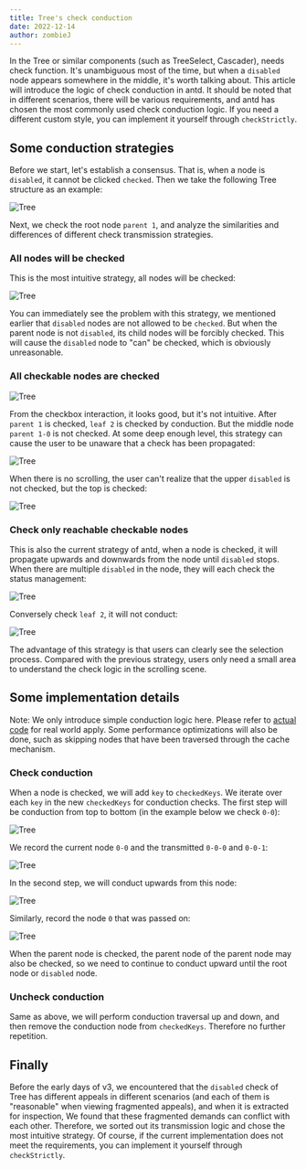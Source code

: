 ```yaml
---
title: Tree's check conduction
date: 2022-12-14
author: zombieJ
---
```


In the Tree or similar components (such as TreeSelect, Cascader), needs check function. It's unambiguous most of the time, but when a `disabled` node appears somewhere in the middle, it's worth talking about. This article will introduce the logic of check conduction in antd. It should be noted that in different scenarios, there will be various requirements, and antd has chosen the most commonly used check conduction logic. If you need a different custom style, you can implement it yourself through `checkStrictly`.

## Some conduction strategies

Before we start, let's establish a consensus. That is, when a node is `disabled`, it cannot be clicked `checked`. Then we take the following Tree structure as an example:

![Tree](https://mdn.alipayobjects.com/huamei_7uahnr/afts/img/A*eMq8S7Pq0lQAAAAAAAAAAAAADrJ8AQ/original)

Next, we check the root node `parent 1`, and analyze the similarities and differences of different check transmission strategies.

### All nodes will be checked

This is the most intuitive strategy, all nodes will be checked:

![Tree](https://mdn.alipayobjects.com/huamei_7uahnr/afts/img/A*QQp-R4EMteAAAAAAAAAAAAAADrJ8AQ/original)

You can immediately see the problem with this strategy, we mentioned earlier that `disabled` nodes are not allowed to be `checked`. But when the parent node is not `disabled`, its child nodes will be forcibly checked. This will cause the `disabled` node to "can" be checked, which is obviously unreasonable.

### All checkable nodes are checked

![Tree](https://mdn.alipayobjects.com/huamei_7uahnr/afts/img/A*BzrZRbT1gCEAAAAAAAAAAAAADrJ8AQ/original)

From the checkbox interaction, it looks good, but it's not intuitive. After `parent 1` is checked, `leaf 2` is checked by conduction. But the middle node `parent 1-0` is not checked. At some deep enough level, this strategy can cause the user to be unaware that a check has been propagated:

![Tree](https://mdn.alipayobjects.com/huamei_7uahnr/afts/img/A*3mHLQZvTgWsAAAAAAAAAAAAADrJ8AQ/original)

When there is no scrolling, the user can't realize that the upper `disabled` is not checked, but the top is checked:

![Tree](https://mdn.alipayobjects.com/huamei_7uahnr/afts/img/A*xTqPQbdX6B0AAAAAAAAAAAAADrJ8AQ/original)

### Check only reachable checkable nodes

This is also the current strategy of antd, when a node is checked, it will propagate upwards and downwards from the node until `disabled` stops. When there are multiple `disabled` in the node, they will each check the status management:

![Tree](https://mdn.alipayobjects.com/huamei_7uahnr/afts/img/A*EIK0Rbq92CMAAAAAAAAAAAAADrJ8AQ/original)

Conversely check `leaf 2`, it will not conduct:

![Tree](https://mdn.alipayobjects.com/huamei_7uahnr/afts/img/A*Ytr9SrJUvD4AAAAAAAAAAAAADrJ8AQ/original)

The advantage of this strategy is that users can clearly see the selection process. Compared with the previous strategy, users only need a small area to understand the check logic in the scrolling scene.

## Some implementation details

Note: We only introduce simple conduction logic here. Please refer to [actual code](https://github.com/react-component/tree/blob/62e0bf0b91d86b6e42fee69870ada9a4640b6c6f/src/utils/conductUtil.ts) for real world apply. Some performance optimizations will also be done, such as skipping nodes that have been traversed through the cache mechanism.

### Check conduction

When a node is checked, we will add `key` to `checkedKeys`. We iterate over each `key` in the new `checkedKeys` for conduction checks. The first step will be conduction from top to bottom (in the example below we check `0-0`):

![Tree](https://mdn.alipayobjects.com/huamei_7uahnr/afts/img/A*30UnR60SSD8AAAAAAAAAAAAADrJ8AQ/original)

We record the current node `0-0` and the transmitted `0-0-0` and `0-0-1`:

![Tree](https://mdn.alipayobjects.com/huamei_7uahnr/afts/img/A*jo7wQZVX9S0AAAAAAAAAAAAADrJ8AQ/original)

In the second step, we will conduct upwards from this node:

![Tree](https://mdn.alipayobjects.com/huamei_7uahnr/afts/img/A*k5hoSKM1OMYAAAAAAAAAAAAADrJ8AQ/original)

Similarly, record the node `0` that was passed on:

![Tree](https://mdn.alipayobjects.com/huamei_7uahnr/afts/img/A*yqBETbq8ugQAAAAAAAAAAAAADrJ8AQ/original)

When the parent node is checked, the parent node of the parent node may also be checked, so we need to continue to conduct upward until the root node or `disabled` node.

### Uncheck conduction

Same as above, we will perform conduction traversal up and down, and then remove the conduction node from `checkedKeys`. Therefore no further repetition.

## Finally

Before the early days of v3, we encountered that the `disabled` check of Tree has different appeals in different scenarios (and each of them is "reasonable" when viewing fragmented appeals), and when it is extracted for inspection, We found that these fragmented demands can conflict with each other. Therefore, we sorted out its transmission logic and chose the most intuitive strategy. Of course, if the current implementation does not meet the requirements, you can implement it yourself through `checkStrictly`.
